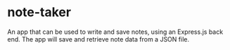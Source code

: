 # note-taker
An app that can be used to write and save notes, using an Express.js back end. The app will save and retrieve note data from a JSON file.
